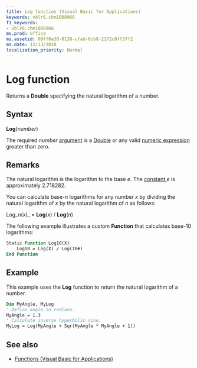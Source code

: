 ```yaml
---
title: Log function (Visual Basic for Applications)
keywords: vblr6.chm1008966
f1_keywords:
- vblr6.chm1008966
ms.prod: office
ms.assetid: 09ff0a30-0138-cfad-6cb8-2172c8ff37f2
ms.date: 12/13/2018
localization_priority: Normal
---
```



# Log function

Returns a **Double** specifying the natural logarithm of a number.

## Syntax

**Log**(_number_)

The required _number_ [argument](../../Glossary/vbe-glossary.md#argument) is a [Double](../../Glossary/vbe-glossary.md#double-data-type) or any valid [numeric expression](../../Glossary/vbe-glossary.md#numeric-expression) greater than zero.

## Remarks

The natural logarithm is the logarithm to the base _e_. The [constant ](../../Glossary/vbe-glossary.md#constant) _e_ is approximately 2.718282.

You can calculate base-_n_ logarithms for any number _x_ by dividing the natural logarithm of _x_ by the natural logarithm of _n_ as follows:

Log_n(x)_ = **Log**(_x_) / **Log**(_n_)

The following example illustrates a custom **Function** that calculates base-10 logarithms:

```vb
Static Function Log10(X)
    Log10 = Log(X) / Log(10#)
End Function
```


## Example

This example uses the **Log** function to return the natural logarithm of a number.

```vb
Dim MyAngle, MyLog
' Define angle in radians.
MyAngle = 1.3
' Calculate inverse hyperbolic sine.
MyLog = Log(MyAngle + Sqr(MyAngle * MyAngle + 1))

```

## See also

- [Functions (Visual Basic for Applications)](../functions-visual-basic-for-applications.md)
